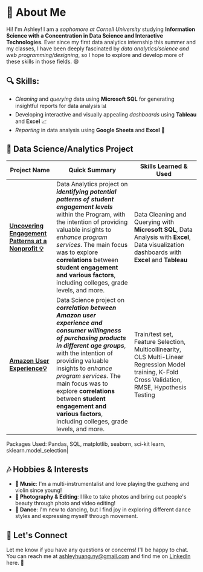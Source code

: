 # 👋 About Me 

Hi! I'm Ashley! I am a *sophomore at Cornell University* studying **Information Science with a Concentration in Data Science and Interactive Technologies**. Ever since my first data analytics internship this summer and my classes, I have been deeply fascinated by *data analytics/science and web programming/designing*, so I hope to explore and develop more of these skills in those fields. 😄

## 🔍 Skills:
- *Cleaning* and *querying* data using **Microsoft SQL** for generating insightful reports for data analysis 📊
- Developing interactive and visually appealing *dashboards* using **Tableau** and **Excel** 📈
- *Reporting* in data analysis using **Google Sheets** and **Excel** 📑

## 🚀 Data Science/Analytics Project

| Project Name  | Quick Summary| Skills Learned & Used|
|----|----|---|
| **[Uncovering Engagement Patterns at a Nonprofit 💡](https://github.com/ashleyh859/internship_project/blob/main/README.md)** | Data Analytics project on ***identifying potential patterns of student engagement levels*** within the Program, with the intention of providing valuable insights to *enhance program services*. The main focus was to explore **correlations** between **student engagement and various factors**, including colleges, grade levels, and more.| Data Cleaning and Querying with **Microsoft SQL**, Data Analysis with **Excel**, Data visualization dashboards with **Excel** and **Tableau**|
| **[Amazon User Experience💡](https://github.com/ashleyh859/amazonuserexperience/blob/main/README.md)** | Data Science project on ***correlation between Amazon user experience and consumer willingness of purchasing products in different age groups***, with the intention of providing valuable insights to *enhance program services*. The main focus was to explore **correlations** between **student engagement and various factors**, including colleges, grade levels, and more.| Train/test set, Feature Selection, Multicollinearity, OLS Multi-Linear Regression Model training, K-Fold Cross Validation, RMSE, Hypothesis Testing

Packages Used: Pandas, SQL, matplotlib, seaborn, sci-kit learn, sklearn.model_selection|

## 🎶 Hobbies & Interests
- **🎵 Music**: I'm a multi-instrumentalist and love playing the guzheng and violin since young!
- **📸 Photography & Editing**: I like to take photos and bring out people's beauty through photo and video editing!
- **💃 Dance**: I'm new to dancing, but I find joy in exploring different dance styles and expressing myself through movement.

## 📧 Let's Connect

Let me know if you have any questions or concerns! I'll be happy to chat. You can reach me at ashleyhuang.ny@gmail.com and find me on [LinkedIn](http://www.linkedin.com/in/ashleyhuang-ny) here. 🤝
